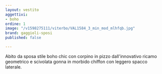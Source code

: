 ```yaml
---
layout: vestito
aggettivi:
- boho
ordine: 1
image: "/v1598275111/viterbo/VAL1584_3_min_mod_mlhfqb.jpg"
brand: gaggioli-sposi
published: false

---
```

Abito da sposa stile boho chic con corpino in pizzo dall'innovativo ricamo geometrico e scivolata gonna in morbido chiffon con leggero spacco laterale.